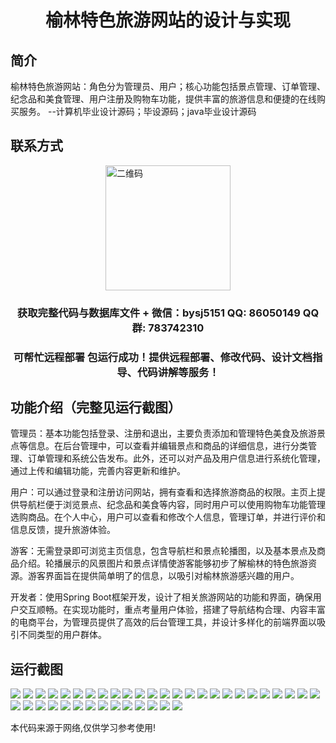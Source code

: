<p><h1 align="center">榆林特色旅游网站的设计与实现</h1></p>

## 简介
榆林特色旅游网站：角色分为管理员、用户；核心功能包括景点管理、订单管理、纪念品和美食管理、用户注册及购物车功能，提供丰富的旅游信息和便捷的在线购买服务。    --计算机毕业设计源码；毕设源码；java毕业设计源码


## 联系方式
<img src="https://bs-1329754181.cos.ap-shanghai.myqcloud.com/wx.jpg" alt="二维码" style="display: block; margin: 0 auto;" width="200px">
<p><h3 align="center">获取完整代码与数据库文件 + 微信：bysj5151 QQ: 86050149 QQ群: 783742310</h3></p>
<p><h3 align="center">可帮忙远程部署 包运行成功！提供远程部署、修改代码、设计文档指导、代码讲解等服务！</h3></p>

## 功能介绍（完整见运行截图）
管理员：基本功能包括登录、注册和退出，主要负责添加和管理特色美食及旅游景点等信息。在后台管理中，可以查看并编辑景点和商品的详细信息，进行分类管理、订单管理和系统公告发布。此外，还可以对产品及用户信息进行系统化管理，通过上传和编辑功能，完善内容更新和维护。

用户：可以通过登录和注册访问网站，拥有查看和选择旅游商品的权限。主页上提供导航栏便于浏览景点、纪念品和美食等内容，同时用户可以使用购物车功能管理选购商品。在个人中心，用户可以查看和修改个人信息，管理订单，并进行评价和信息反馈，提升旅游体验。

游客：无需登录即可浏览主页信息，包含导航栏和景点轮播图，以及基本景点及商品介绍。轮播展示的风景图片和景点详情使游客能够初步了解榆林的特色旅游资源。游客界面旨在提供简单明了的信息，以吸引对榆林旅游感兴趣的用户。

开发者：使用Spring Boot框架开发，设计了相关旅游网站的功能和界面，确保用户交互顺畅。在实现功能时，重点考量用户体验，搭建了导航结构合理、内容丰富的电商平台，为管理员提供了高效的后台管理工具，并设计多样化的前端界面以吸引不同类型的用户群体。


## 运行截图
![](https://bs-1329754181.cos.ap-shanghai.myqcloud.com/spring/YulinSpecialTourWebsiteDesignAndImplementation/img/001.jpg)
![](https://bs-1329754181.cos.ap-shanghai.myqcloud.com/spring/YulinSpecialTourWebsiteDesignAndImplementation/img/002.jpg)
![](https://bs-1329754181.cos.ap-shanghai.myqcloud.com/spring/YulinSpecialTourWebsiteDesignAndImplementation/img/003.jpg)
![](https://bs-1329754181.cos.ap-shanghai.myqcloud.com/spring/YulinSpecialTourWebsiteDesignAndImplementation/img/004.jpg)
![](https://bs-1329754181.cos.ap-shanghai.myqcloud.com/spring/YulinSpecialTourWebsiteDesignAndImplementation/img/005.jpg)
![](https://bs-1329754181.cos.ap-shanghai.myqcloud.com/spring/YulinSpecialTourWebsiteDesignAndImplementation/img/006.jpg)
![](https://bs-1329754181.cos.ap-shanghai.myqcloud.com/spring/YulinSpecialTourWebsiteDesignAndImplementation/img/007.jpg)
![](https://bs-1329754181.cos.ap-shanghai.myqcloud.com/spring/YulinSpecialTourWebsiteDesignAndImplementation/img/008.jpg)
![](https://bs-1329754181.cos.ap-shanghai.myqcloud.com/spring/YulinSpecialTourWebsiteDesignAndImplementation/img/009.jpg)
![](https://bs-1329754181.cos.ap-shanghai.myqcloud.com/spring/YulinSpecialTourWebsiteDesignAndImplementation/img/010.jpg)
![](https://bs-1329754181.cos.ap-shanghai.myqcloud.com/spring/YulinSpecialTourWebsiteDesignAndImplementation/img/011.jpg)
![](https://bs-1329754181.cos.ap-shanghai.myqcloud.com/spring/YulinSpecialTourWebsiteDesignAndImplementation/img/012.jpg)
![](https://bs-1329754181.cos.ap-shanghai.myqcloud.com/spring/YulinSpecialTourWebsiteDesignAndImplementation/img/013.jpg)
![](https://bs-1329754181.cos.ap-shanghai.myqcloud.com/spring/YulinSpecialTourWebsiteDesignAndImplementation/img/014.jpg)
![](https://bs-1329754181.cos.ap-shanghai.myqcloud.com/spring/YulinSpecialTourWebsiteDesignAndImplementation/img/015.jpg)
![](https://bs-1329754181.cos.ap-shanghai.myqcloud.com/spring/YulinSpecialTourWebsiteDesignAndImplementation/img/016.jpg)
![](https://bs-1329754181.cos.ap-shanghai.myqcloud.com/spring/YulinSpecialTourWebsiteDesignAndImplementation/img/017.jpg)
![](https://bs-1329754181.cos.ap-shanghai.myqcloud.com/spring/YulinSpecialTourWebsiteDesignAndImplementation/img/018.jpg)
![](https://bs-1329754181.cos.ap-shanghai.myqcloud.com/spring/YulinSpecialTourWebsiteDesignAndImplementation/img/019.jpg)
![](https://bs-1329754181.cos.ap-shanghai.myqcloud.com/spring/YulinSpecialTourWebsiteDesignAndImplementation/img/020.jpg)
![](https://bs-1329754181.cos.ap-shanghai.myqcloud.com/spring/YulinSpecialTourWebsiteDesignAndImplementation/img/021.jpg)
![](https://bs-1329754181.cos.ap-shanghai.myqcloud.com/spring/YulinSpecialTourWebsiteDesignAndImplementation/img/022.jpg)
![](https://bs-1329754181.cos.ap-shanghai.myqcloud.com/spring/YulinSpecialTourWebsiteDesignAndImplementation/img/023.jpg)
![](https://bs-1329754181.cos.ap-shanghai.myqcloud.com/spring/YulinSpecialTourWebsiteDesignAndImplementation/img/024.jpg)
![](https://bs-1329754181.cos.ap-shanghai.myqcloud.com/spring/YulinSpecialTourWebsiteDesignAndImplementation/img/025.jpg)
![](https://bs-1329754181.cos.ap-shanghai.myqcloud.com/spring/YulinSpecialTourWebsiteDesignAndImplementation/img/026.jpg)
![](https://bs-1329754181.cos.ap-shanghai.myqcloud.com/spring/YulinSpecialTourWebsiteDesignAndImplementation/img/027.jpg)
![](https://bs-1329754181.cos.ap-shanghai.myqcloud.com/spring/YulinSpecialTourWebsiteDesignAndImplementation/img/028.jpg)
![](https://bs-1329754181.cos.ap-shanghai.myqcloud.com/spring/YulinSpecialTourWebsiteDesignAndImplementation/img/029.jpg)
![](https://bs-1329754181.cos.ap-shanghai.myqcloud.com/spring/YulinSpecialTourWebsiteDesignAndImplementation/img/030.jpg)
![](https://bs-1329754181.cos.ap-shanghai.myqcloud.com/spring/YulinSpecialTourWebsiteDesignAndImplementation/img/031.jpg)
![](https://bs-1329754181.cos.ap-shanghai.myqcloud.com/spring/YulinSpecialTourWebsiteDesignAndImplementation/img/032.jpg)
![](https://bs-1329754181.cos.ap-shanghai.myqcloud.com/spring/YulinSpecialTourWebsiteDesignAndImplementation/img/033.jpg)
![](https://bs-1329754181.cos.ap-shanghai.myqcloud.com/spring/YulinSpecialTourWebsiteDesignAndImplementation/img/034.jpg)
![](https://bs-1329754181.cos.ap-shanghai.myqcloud.com/spring/YulinSpecialTourWebsiteDesignAndImplementation/img/035.jpg)
![](https://bs-1329754181.cos.ap-shanghai.myqcloud.com/spring/YulinSpecialTourWebsiteDesignAndImplementation/img/036.jpg)
![](https://bs-1329754181.cos.ap-shanghai.myqcloud.com/spring/YulinSpecialTourWebsiteDesignAndImplementation/img/037.jpg)
![](https://bs-1329754181.cos.ap-shanghai.myqcloud.com/spring/YulinSpecialTourWebsiteDesignAndImplementation/img/038.jpg)
![](https://bs-1329754181.cos.ap-shanghai.myqcloud.com/spring/YulinSpecialTourWebsiteDesignAndImplementation/img/039.jpg)

<p>本代码来源于网络,仅供学习参考使用!</p>
